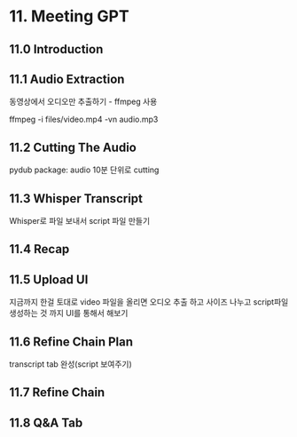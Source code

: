# 11. Meeting GPT
## 11.0 Introduction
## 11.1 Audio Extraction
동영상에서 오디오만 추출하기 - ffmpeg 사용

ffmpeg -i files/video.mp4 -vn audio.mp3
## 11.2 Cutting The Audio
pydub package: audio 10분 단위로 cutting
## 11.3 Whisper Transcript
Whisper로 파일 보내서 script 파일 만들기
## 11.4 Recap
## 11.5 Upload UI
지금까지 한걸 토대로 video 파일을 올리면 오디오 추출 하고 사이즈 나누고 script파일 생성하는 것 까지 UI를 통해서 해보기
## 11.6 Refine Chain Plan
transcript tab 완성(script 보여주기)
## 11.7 Refine Chain
## 11.8 Q&A Tab